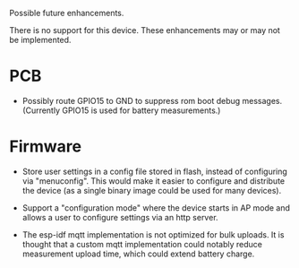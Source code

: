 Possible future enhancements.

There is no support for this device. These enhancements may or may not
be implemented.

PCB
===

* Possibly route GPIO15 to GND to suppress rom boot debug messages.
  (Currently GPIO15 is used for battery measurements.)

Firmware
========

* Store user settings in a config file stored in flash, instead of
  configuring via "menuconfig". This would make it easier to configure
  and distribute the device (as a single binary image could be used
  for many devices).

* Support a "configuration mode" where the device starts in AP mode
  and allows a user to configure settings via an http server.

* The esp-idf mqtt implementation is not optimized for bulk uploads.
  It is thought that a custom mqtt implementation could notably reduce
  measurement upload time, which could extend battery charge.
